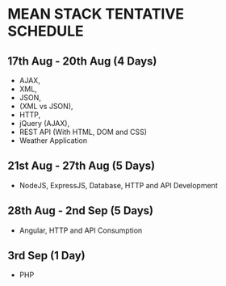 # MEAN STACK TENTATIVE SCHEDULE

## 17th Aug - 20th Aug (4 Days)

- AJAX,
- XML,
- JSON,
- (XML vs JSON),
- HTTP,
- jQuery (AJAX),
- REST API (With HTML, DOM and CSS)
- Weather Application

## 21st Aug - 27th Aug (5 Days)

- NodeJS, ExpressJS, Database, HTTP and API Development

## 28th Aug - 2nd Sep (5 Days)

- Angular, HTTP and API Consumption

## 3rd Sep (1 Day)

- PHP

